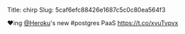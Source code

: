 Title: chirp
Slug: 5caf6efc88426e1687c5c0c80ea564f3

♥ing <a href="http://twitter.com/Heroku">@Heroku</a>'s new #postgres PaaS <a href="https://t.co/xvuTvpvx">https://t.co/xvuTvpvx</a>
